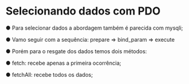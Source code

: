 # Selecionando dados com PDO

● Para selecionar dados a abordagem também é parecida com mysqli;

● Vamo seguir com a sequência: prepare => bind_param => execute

● Porém para o resgate dos dados temos dois métodos:

● fetch: recebe apenas a primeira ocorrência;

● fetchAll: recebe todos os dados;
